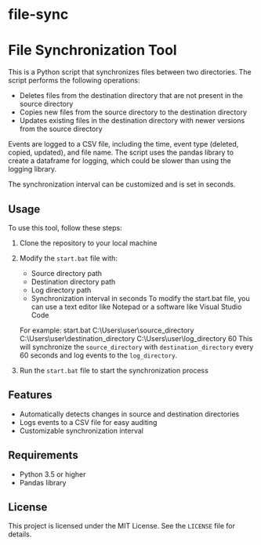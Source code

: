 # file-sync


# File Synchronization Tool

This is a Python script that synchronizes files between two directories. The script performs the following operations:

- Deletes files from the destination directory that are not present in the source directory
- Copies new files from the source directory to the destination directory
- Updates existing files in the destination directory with newer versions from the source directory

Events are logged to a CSV file, including the time, event type (deleted, copied, updated), and file name. The script uses the pandas library to create a dataframe for logging, which could be slower than using the logging library.

The synchronization interval can be customized and is set in seconds.

## Usage

To use this tool, follow these steps:

1. Clone the repository to your local machine
2. Modify the `start.bat` file with:
    - Source directory path
    - Destination directory path
    - Log directory path
    - Synchronization interval in seconds
     To modify the start.bat file, you can use a text editor like Notepad or a software like Visual Studio Code

     For example:
      start.bat C:\Users\user\source_directory C:\Users\user\destination_directory C:\Users\user\log_directory 60
     This will synchronize the `source_directory` with `destination_directory` every 60 seconds and log events to the `log_directory`.
4. Run the `start.bat` file to start the synchronization process

## Features

- Automatically detects changes in source and destination directories
- Logs events to a CSV file for easy auditing
- Customizable synchronization interval

## Requirements

- Python 3.5 or higher
- Pandas library

## License

This project is licensed under the MIT License. See the `LICENSE` file for details.
